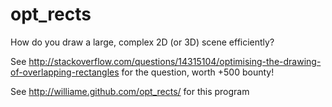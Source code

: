 opt_rects
=========

How do you draw a large, complex 2D (or 3D) scene efficiently?

See http://stackoverflow.com/questions/14315104/optimising-the-drawing-of-overlapping-rectangles for the question, worth +500 bounty!

See http://williame.github.com/opt_rects/ for this program
